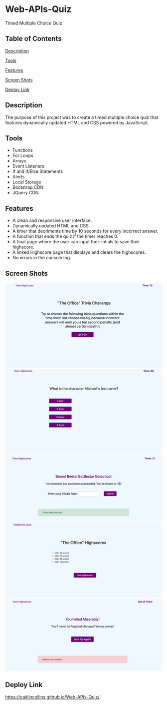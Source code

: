 # Web-APIs-Quiz
Timed Multiple Choice Quiz
## Table of Contents ##
[Description](https://github.com/CaitlinCollins/Web-APIs-Quiz#description)

[Tools](https://github.com/CaitlinCollins/Web-APIs-Quiz#Tools)

[Features](https://github.com/CaitlinCollins/Web-APIs-Quiz#features)

[Screen Shots](https://github.com/CaitlinCollins/Web-APIs-Quiz#screen-shots)

[Deploy Link](https://github.com/CaitlinCollins/Web-APIs-Quiz#deploy-link)
## Description ##
The purpose of this project was to create a timed multiple choice quiz that features dynamically updated HTML and CSS powered by JavaScript.  
## Tools ##
* Functions
* For Loops
* Arrays
* Event Listeners
* If and If/Else Statements
* Alerts
* Local Storage
* Bootstrap CDN
* JQuery CDN
## Features ##
* A clean and responsive user interface.
* Dynamically updated HTML and CSS.
* A timer that decriments time by 10 seconds for every incorrect answer.
* A function that ends the quiz if the timer reaches 0.
* A final page where the user can input their intials to save their highscore.
* A linked Highscore page that displays and clears the highscores.
* No errors in the console log.
## Screen Shots ##
![Office1](https://github.com/CaitlinCollins/Web-APIs-Quiz/blob/main/assets/screenshots/Office1.png)
![Office2](https://github.com/CaitlinCollins/Web-APIs-Quiz/blob/main/assets/screenshots/Office2.png)
![Office3](https://github.com/CaitlinCollins/Web-APIs-Quiz/blob/main/assets/screenshots/Office3.png)
![Office4](https://github.com/CaitlinCollins/Web-APIs-Quiz/blob/main/assets/screenshots/Office4.png)
![Office5](https://github.com/CaitlinCollins/Web-APIs-Quiz/blob/main/assets/screenshots/Office5.png)

## Deploy Link ##
https://caitlincollins.github.io/Web-APIs-Quiz/



